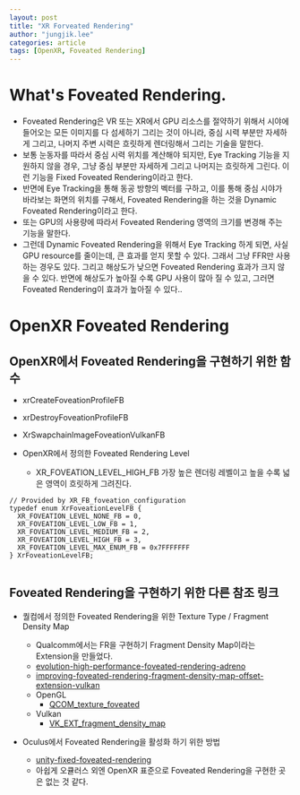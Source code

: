 ```yaml
---
layout: post
title: "XR Forveated Rendering"
author: "jungjik.lee"
categories: article
tags: [OpenXR, Foveated Rendering]
---
```


# What's Foveated Rendering.
- Foveated Rendering은 VR 또는 XR에서 GPU 리소스를 절약하기 위해서
시야에 들어오는 모든 이미지를 다 섬세하기 그리는 것이 아니라,
중심 시력 부분만 자세하게 그리고, 나머지 주변 시력은 흐릿하게 렌더링해서 그리는 기술을 말한다.
- 보통 눈동자를 따라서 중심 시력 위치를 계산해야 되지만, Eye Tracking 기능을 지원하지 않을 경우,
그냥 중심 부분만 자세하게 그리고 나머지는 흐릿하게 그린다. 이런 기능을 Fixed Foveated Rendering이라고 한다.
- 반면에 Eye Tracking을 통해 동공 방향의 벡터를 구하고, 이를 통해 중심 시야가 바라보는 화면의 위치를
구해서, Foveated Rendering을 하는 것을 Dynamic Foveated Rendering이라고 한다.
- 또는 GPU의 사용량에 따라서 Foveated Rendering 영역의 크기를 변경해 주는 기능을 말한다.
- 그런데 Dynamic Foveated Rendering을 위해서 Eye Tracking 하게 되면, 사실 GPU resource를 줄이는데,
큰 효과를 얻지 못할 수 있다. 그래서 그냥 FFR만 사용하는 경우도 있다. 그리고 해상도가 낮으면 Foveated Rendering
효과가 크지 않을 수 있다. 반면에 해상도가 높아질 수록 GPU 사용이 많아 질 수 있고, 그러면 Foveated Rendering이 효과가 높아질 수 있다..

# OpenXR Foveated Rendering
## OpenXR에서 Foveated Rendering을 구현하기 위한 함수
- xrCreateFoveationProfileFB
- xrDestroyFoveationProfileFB
- XrSwapchainImageFoveationVulkanFB

- OpenXR에서 정의한 Foveated Rendering Level
    - XR_FOVEATION_LEVEL_HIGH_FB 가장 높은 렌더링 레벨이고 높을 수록 넓은 영역이 흐릿하게 그려진다.
<pre><code>// Provided by XR_FB_foveation_configuration
typedef enum XrFoveationLevelFB {
  XR_FOVEATION_LEVEL_NONE_FB = 0,
  XR_FOVEATION_LEVEL_LOW_FB = 1,
  XR_FOVEATION_LEVEL_MEDIUM_FB = 2,
  XR_FOVEATION_LEVEL_HIGH_FB = 3,
  XR_FOVEATION_LEVEL_MAX_ENUM_FB = 0x7FFFFFFF
} XrFoveationLevelFB;

</code></pre>

## Foveated Rendering을 구현하기 위한 다른 참조 링크
- 퀄컴에서 정의한 Foveated Rendering을 위한 Texture Type / Fragment Density Map
    - Qualcomm에서는 FR을 구현하기 Fragment Density Map이라는 Extension을 만들었다.
    - [evolution-high-performance-foveated-rendering-adreno](https://developer.qualcomm.com/blog/evolution-high-performance-foveated-rendering-adreno)
    - [improving-foveated-rendering-fragment-density-map-offset-extension-vulkan](https://developer.qualcomm.com/blog/improving-foveated-rendering-fragment-density-map-offset-extension-vulkan)
    - OpenGL
        - [QCOM_texture_foveated](https://registry.khronos.org/OpenGL/extensions/QCOM/QCOM_texture_foveated.txt)
    - Vulkan
        - [VK_EXT_fragment_density_map](https://registry.khronos.org/vulkan/specs/1.3-extensions/man/html/VK_EXT_fragment_density_map.html)

- Oculus에서 Foveated Rendering을 활성화 하기 위한 방법
    - [unity-fixed-foveated-rendering](https://developer.oculus.com/documentation/unity/unity-fixed-foveated-rendering/)
    - 아쉽게 오큘러스 외엔 OpenXR 표준으로 Foveated Rendering을 구현한 곳은 없는 것 같다.
